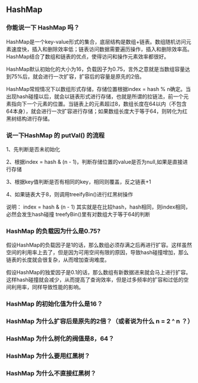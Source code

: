 ## HashMap

### 你能说一下 HashMap 吗？

HashMap是一个key-value形式的集合，底层结构是数组+链表。数组随机访问元素速度快，插入和删除效率低；链表访问数据需要遍历操作，插入和删除效率高。HashMap结合了数组和链表的优点，使得访问和操作元素效率都很好。

HashMap默认初始化的大小为16，负载因子为0.75，言外之意就是当数组容量达到75%后，就会进行一次扩容，扩容后的容量是原先的2倍。

HashMap常规情况下以数组形式存储，存储位置根据index = hash % n确定。当出现hash碰撞以后，就会以链表形式进行存储，也就是所谓的拉链法，前一个元素指向下一个元素的位置。当链表上的元素超过8，数组长度在64以内（不包含64本身），就会进行一次扩容进行存储；如果数组长度大于等于64，则转化为红黑树结构进行存储。

### 说一下HashMap 的 putVal() 的流程

1、先判断是否未初始化

2、根据index = hash & (n - 1)，判断存储位置的value是否为null,如果是直接进行存储

3、根据key值判断是否有相同的key，相同则覆盖，反之链表+1

4、如果链表大于8，则调用treeifyBin()进行红黑树操作

说明：
index = hash & (n - 1) 其实就是在比较hash，hash相同，则index相同，必然会发生hash碰撞
treefyBin()里有对数组大于等于64的判断

### HashMap 的负载因为什么是0.75?

假设HashMap的负载因子是1的话，那么数组必须存满之后再进行扩容。这样虽然空间的利用率上去了，但是因为可用空间有限的原因，导致hash碰撞增加，那么链表的长度就会很复杂，从而增加查询难度。

假设HashMap的独爱因子是0.1的话，那么数组有新数据进来就会马上进行扩容。这样hash碰撞就会减少，从而提高了查询效率，但是过多频率的扩容和过低的空间利用率，同样导致性能的影响。

### HashMap 的初始化值为什么是16？

### HashMap 为什么扩容后是原先的2倍？（或者说为什么 n = 2 ^ n ？）

### HashMap 为什么树化的阀值是8，64？

### HashMap 为什么要用红黑树？

### HashMap 为什么不直接红黑树？

